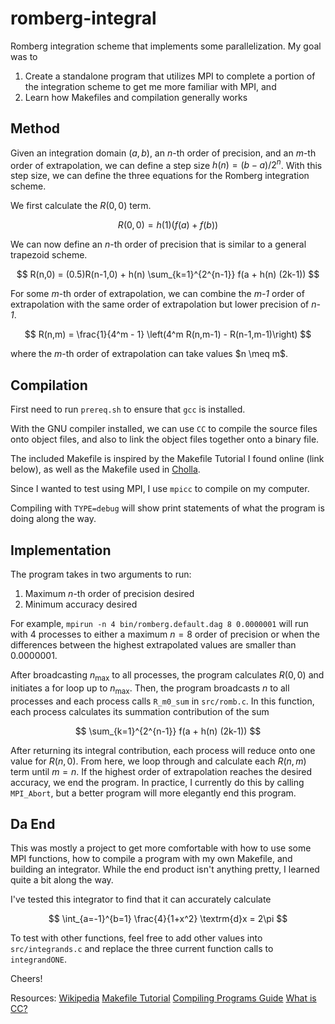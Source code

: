 # romberg-integral

Romberg integration scheme that implements some parallelization. My goal was to

1. Create a standalone program that utilizes MPI to complete a portion of the integration scheme to get me more familiar with MPI, and
2. Learn how Makefiles and compilation generally works

## Method

Given an integration domain $(a,b)$, an _n_-th order of precision, and an _m_-th order of extrapolation, we can define a step size $h(n) = (b-a)/2^n$. With this step size, we can define the three equations for the Romberg integration scheme.

We first calculate the $R(0,0)$ term.

$$
R(0,0) = h(1) \left(f(a) + f(b) \right)
$$

We can now define an _n_-th order of precision that is similar to a general trapezoid scheme.

$$
R(n,0) = (0.5)R(n-1,0) + h(n) \sum_{k=1}^{2^{n-1}} f(a + h(n) (2k-1))
$$

For some _m_-th order of extrapolation, we can combine the _m-1_ order of extrapolation with the same order of extrapolation but lower precision of _n-1_. 

$$
R(n,m) = \frac{1}{4^m - 1} \left(4^m R(n,m-1) - R(n-1,m-1)\right)
$$

where the _m_-th order of extrapolation can take values $n \meq m$.

## Compilation

First need to run `prereq.sh` to ensure that `gcc` is installed.

With the GNU compiler installed, we can use `CC` to compile the source files onto object files, and also to link the object files together onto a binary file.

The included Makefile is inspired by the Makefile Tutorial I found online (link below), as well as the Makefile used in [Cholla](https://raw.githubusercontent.com/cholla-hydro/cholla/main/Makefile).

Since I wanted to test using MPI, I use `mpicc` to compile on my computer.

Compiling with `TYPE=debug` will show print statements of what the program is doing along the way.

## Implementation

The program takes in two arguments to run:

1. Maximum _n_-th order of precision desired
2. Minimum accuracy desired

For example, `mpirun -n 4 bin/romberg.default.dag 8 0.0000001` will run with 4 processes to either a maximum $n=8$ order of precision or when the differences between the highest extrapolated values are smaller than 0.0000001.

After broadcasting $n_{\textrm{max}}$ to all processes, the program calculates $R(0,0)$ and initiates a for loop up to $n_{\textrm{max}}$. Then, the program broadcasts _n_ to all processes and each process calls `R_m0_sum` in `src/romb.c`. In this function, each process calculates its summation contribution of the sum

$$
\sum_{k=1}^{2^{n-1}} f(a + h(n) (2k-1))
$$

After returning its integral contribution, each process will reduce onto one value for $R(n,0)$. From here, we loop through and calculate each $R(n,m)$ term until $m = n$. If the highest order of extrapolation reaches the desired accuracy, we end the program. In practice, I currently do this by calling `MPI_Abort`, but a better program will more elegantly end this program.


## Da End

This was mostly a project to get more comfortable with how to use some MPI functions, how to compile a program with my own Makefile, and building an integrator. While the end product isn't anything pretty, I learned quite a bit along the way.

I've tested this integrator to find that it can accurately calculate

$$
\int_{a=-1}^{b=1} \frac{4}{1+x^2} \textrm{d}x = 2\pi
$$

To test with other functions, feel free to add other values into `src/integrands.c` and replace the three current function calls to `integrandONE`.

Cheers!

Resources:
[Wikipedia](https://en.wikipedia.org/wiki/Romberg%27s_method)
[Makefile Tutorial](https://makefiletutorial.com)
[Compiling Programs Guide](http://www.delorie.com/djgpp/doc/ug/basics/compiling.html)
[What is CC?](https://stackoverflow.com/questions/8862450/in-makefiles-what-do-cc-and-ld-stand-for)

